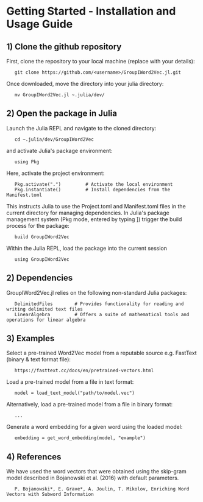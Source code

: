 # Getting Started - Installation and Usage Guide

## 1) Clone the github repository
First, clone the repository to your local machine (replace <username> with your details):

       git clone https://github.com/<username>/GroupIWord2Vec.jl.git

Once downloaded, move the directory into your julia directory:

       mv GroupIWord2Vec.jl ~.julia/dev/

## 2) Open the package in Julia
Launch the Julia REPL and navigate to the cloned directory:

       cd ~.julia/dev/GroupIWord2Vec

and activate Julia's package environment:

       using Pkg
       
Here, activate the project environment:

       Pkg.activate(".")         # Activate the local environment
       Pkg.instantiate()         # Install dependencies from the Manifest.toml

This instructs Julia to use the Project.toml and Manifest.toml files in the current directory for managing dependencies.
In Julia's package management system (Pkg mode, entered by typing ]) trigger the build process for the package:

       build GroupIWord2Vec

Within the Julia REPL, load the package into the current session

       using GroupIWord2Vec

## 2) Dependencies
GroupIWord2Vec.jl relies on the following non-standard Julia packages:

       DelimitedFiles        # Provides functionality for reading and writing delimited text files
       LinearAlgebra         # Offers a suite of mathematical tools and operations for linear algebra

## 3) Examples
Select a pre-trained Word2Vec model from a reputable source e.g. FastText (binary & text format file):

       https://fasttext.cc/docs/en/pretrained-vectors.html

Load a pre-trained model from a file in text format:

       model = load_text_model("path/to/model.vec")

Alternatively, load a pre-trained model from a file in binary format:

       ...

Generate a word embedding for a given word using the loaded model:

       embedding = get_word_embedding(model, "example")

## 4) References
We have used the word vectors that were obtained using the skip-gram model described in Bojanowski et al. (2016) with default parameters.

       P. Bojanowski*, E. Grave*, A. Joulin, T. Mikolov, Enriching Word Vectors with Subword Information
